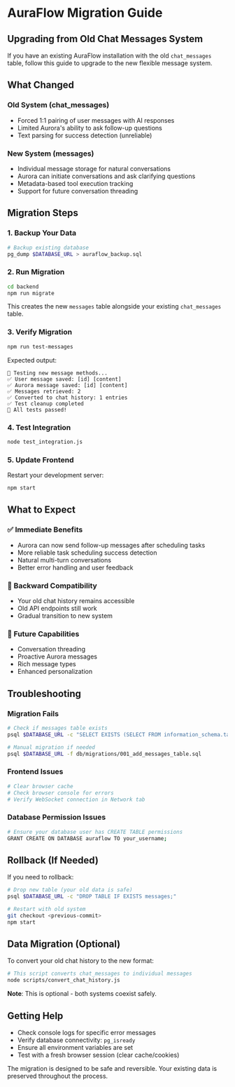 # AuraFlow Migration Guide

## Upgrading from Old Chat Messages System

If you have an existing AuraFlow installation with the old `chat_messages` table, follow this guide to upgrade to the new flexible message system.

## What Changed

### Old System (chat_messages)
- Forced 1:1 pairing of user messages with AI responses
- Limited Aurora's ability to ask follow-up questions
- Text parsing for success detection (unreliable)

### New System (messages)
- Individual message storage for natural conversations
- Aurora can initiate conversations and ask clarifying questions
- Metadata-based tool execution tracking
- Support for future conversation threading

## Migration Steps

### 1. Backup Your Data
```bash
# Backup existing database
pg_dump $DATABASE_URL > auraflow_backup.sql
```

### 2. Run Migration
```bash
cd backend
npm run migrate
```

This creates the new `messages` table alongside your existing `chat_messages` table.

### 3. Verify Migration
```bash
npm run test-messages
```

Expected output:
```
🧪 Testing new message methods...
✅ User message saved: [id] [content]
✅ Aurora message saved: [id] [content]
✅ Messages retrieved: 2
✅ Converted to chat history: 1 entries
✅ Test cleanup completed
🎉 All tests passed!
```

### 4. Test Integration
```bash
node test_integration.js
```

### 5. Update Frontend
Restart your development server:
```bash
npm start
```

## What to Expect

### ✅ Immediate Benefits
- Aurora can now send follow-up messages after scheduling tasks
- More reliable task scheduling success detection
- Natural multi-turn conversations
- Better error handling and user feedback

### 🔄 Backward Compatibility
- Your old chat history remains accessible
- Old API endpoints still work
- Gradual transition to new system

### 🚀 Future Capabilities
- Conversation threading
- Proactive Aurora messages
- Rich message types
- Enhanced personalization

## Troubleshooting

### Migration Fails
```bash
# Check if messages table exists
psql $DATABASE_URL -c "SELECT EXISTS (SELECT FROM information_schema.tables WHERE table_name = 'messages');"

# Manual migration if needed
psql $DATABASE_URL -f db/migrations/001_add_messages_table.sql
```

### Frontend Issues
```bash
# Clear browser cache
# Check browser console for errors
# Verify WebSocket connection in Network tab
```

### Database Permission Issues
```bash
# Ensure your database user has CREATE TABLE permissions
GRANT CREATE ON DATABASE auraflow TO your_username;
```

## Rollback (If Needed)

If you need to rollback:
```bash
# Drop new table (your old data is safe)
psql $DATABASE_URL -c "DROP TABLE IF EXISTS messages;"

# Restart with old system
git checkout <previous-commit>
npm start
```

## Data Migration (Optional)

To convert your old chat history to the new format:
```bash
# This script converts chat_messages to individual messages
node scripts/convert_chat_history.js
```

**Note**: This is optional - both systems coexist safely.

## Getting Help

- Check console logs for specific error messages
- Verify database connectivity: `pg_isready`
- Ensure all environment variables are set
- Test with a fresh browser session (clear cache/cookies)

The migration is designed to be safe and reversible. Your existing data is preserved throughout the process.

